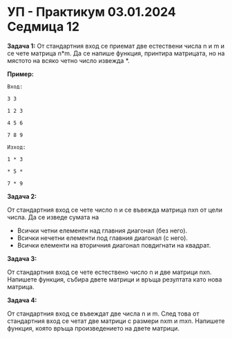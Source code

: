 # УП - Практикум 03.01.2024 Седмица 12


**Задача 1:**
От стандартния вход се приемат две естествени числа n и m и се чете матрица n*m. Да се напише функция, принтира матрицата, но на мястото на всяко четно число извежда *.

**Пример:**

    Вход:

    3 3

    1 2 3

    4 5 6

    7 8 9

    Изход:

    1 * 3

    * 5 *

    7 * 9

**Задача 2:**

От стандартния вход се чете число n и се въвежда матрица nxn от цели числа. Да се изведе сумата на 
* Всички четни елементи над главния диагонал (без него).
* Всички нечетни елементи под главния диагонал (с него).
* Всички елементи на вторичния диагонал повдигнати на квадрат.

**Задача 3:**

От стандартния вход се чете естествено число n и две матрици nxn. Напишете функция, събира двете матрици и връща резултата като нова матрица.

**Задача 4:**

От стандартния вход се въвеждат две числа n и m. След това от стандартния вход се четат две матрици с размери nxm и mxn. Напишете функция, която връща произведението на двете матрици.